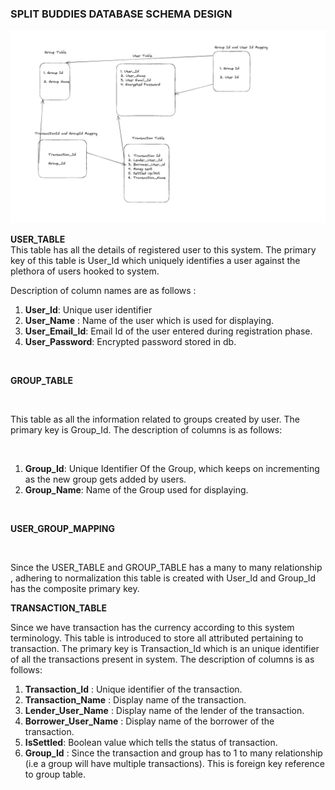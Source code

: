 ### SPLIT BUDDIES DATABASE SCHEMA DESIGN

![screenshot](schema_design_updated.jpeg)

**USER_TABLE**
<br/>
This table has all the details of registered user to this system. The primary key of this table is User_Id which uniquely identifies a user against the plethora of users hooked to system.

Description of column names are as follows :

1. **User_Id**: Unique user identifier
2. **User_Name** : Name of the user which is used for displaying.
3. **User_Email_Id**:  Email Id of the user entered during registration phase.
4. **User_Password**: Encrypted password stored in db.

<br/>

**GROUP_TABLE**

<br/>

 This table as all the information related to groups created by user. The primary key is Group_Id. The description of columns is as follows:

 <br/>

 1. **Group_Id**: Unique Identifier Of the Group, which keeps on incrementing as the new group gets added by users.
 2. **Group_Name**: Name of the Group used for displaying.

<br/>

 **USER_GROUP_MAPPING**

<br/>

 Since the USER_TABLE and GROUP_TABLE has a many to many relationship , adhering to normalization this table is created with User_Id and Group_Id has the composite primary key.


 **TRANSACTION_TABLE**

 Since we have transaction has the currency according to this system terminology. This table is introduced to store all attributed pertaining to transaction. The primary key is Transaction_Id which is an unique identifier of all the transactions present in system. The description of columns is as follows:

 1. **Transaction_Id** : Unique identifier of the transaction.
 2. **Transaction_Name** : Display name of the transaction.
 3. **Lender_User_Name** : Display name of the lender of the transaction.
 4. **Borrower_User_Name** : Display name of the borrower of the transaction.
 5. **IsSettled**: Boolean value which tells the status of transaction.
 6. **Group_Id** : Since the transaction and group has to 1 to many relationship (i.e a group will have multiple transactions). This is foreign key reference to group table.
